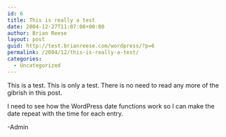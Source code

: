 ```yaml
---
id: 6
title: This is really a test
date: 2004-12-27T11:07:08+00:00
author: Brian Reese
layout: post
guid: http://test.brianreese.com/wordpress/?p=6
permalink: /2004/12/this-is-really-a-test/
categories:
  - Uncategorized
---
```

This is a test. This is only a test. There is no need to read any more of the gibrish in this post. 

I need to see how the WordPress date functions work so I can make the date repeat with the time for each entry.

-Admin